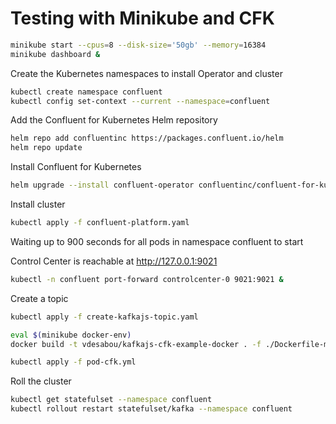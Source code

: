 # Testing with Minikube and CFK


```bash
minikube start --cpus=8 --disk-size='50gb' --memory=16384
minikube dashboard &
```

Create the Kubernetes namespaces to install Operator and cluster

```bash
kubectl create namespace confluent
kubectl config set-context --current --namespace=confluent
```


Add the Confluent for Kubernetes Helm repository

```bash
helm repo add confluentinc https://packages.confluent.io/helm
helm repo update
```

Install Confluent for Kubernetes

```bash
helm upgrade --install confluent-operator confluentinc/confluent-for-kubernetes
```

Install cluster

```bash
kubectl apply -f confluent-platform.yaml
```

Waiting up to 900 seconds for all pods in namespace confluent to start

Control Center is reachable at http://127.0.0.1:9021

```bash
kubectl -n confluent port-forward controlcenter-0 9021:9021 &
```

Create a topic

```bash
kubectl apply -f create-kafkajs-topic.yaml
```

```bash
eval $(minikube docker-env)
docker build -t vdesabou/kafkajs-cfk-example-docker . -f ./Dockerfile-minikube-cfk
```

```bash
kubectl apply -f pod-cfk.yml
```

Roll the cluster

```bash
kubectl get statefulset --namespace confluent
kubectl rollout restart statefulset/kafka --namespace confluent
```

